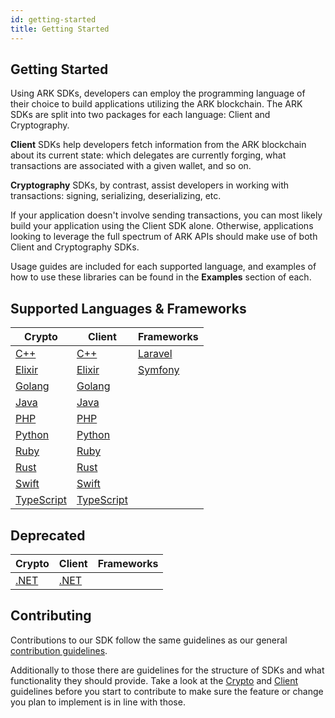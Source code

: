 ```yaml
---
id: getting-started
title: Getting Started
---
```


## Getting Started

Using ARK SDKs, developers can employ the programming language of their choice to build applications utilizing the ARK blockchain. The ARK SDKs are split into two packages for each language: Client and Cryptography.

**Client** SDKs help developers fetch information from the ARK blockchain about its current state: which delegates are currently forging, what transactions are associated with a given wallet, and so on.

**Cryptography** SDKs, by contrast, assist developers in working with transactions: signing, serializing, deserializing, etc.

If your application doesn't involve sending transactions, you can most likely build your application using the Client SDK alone. Otherwise, applications looking to leverage the full spectrum of ARK APIs should make use of both Client and Cryptography SDKs.

Usage guides are included for each supported language, and examples of how to use these libraries can be found in the **Examples** section of each.

## Supported Languages & Frameworks

| Crypto                                           | Client                                           | Frameworks                         |
| ------------------------------------------------ | ------------------------------------------------ | ---------------------------------- |
| [C++](/c++/crypto/getting-started)               | [C++](/c++/client/getting-started)               | [Laravel](/php/frameworks/laravel) |
| [Elixir](/elixir/crypto/getting-started)         | [Elixir](/elixir/client/getting-started)         | [Symfony](/php/frameworks/symfony) |
| [Golang](/golang/crypto/getting-started)         | [Golang](/golang/client/getting-started)         |                                    |
| [Java](/java/crypto/getting-started)             | [Java](/java/client/getting-started)             |                                    |
| [PHP](/php/crypto/getting-started)               | [PHP](/php/client/getting-started)               |                                    |
| [Python](/python/crypto/getting-started)         | [Python](/python/client/getting-started)         |                                    |
| [Ruby](/ruby/crypto/getting-started)             | [Ruby](/ruby/client/getting-started)             |                                    |
| [Rust](/rust/crypto/getting-started)             | [Rust](/rust/client/getting-started)             |                                    |
| [Swift](/swift/crypto/getting-started)           | [Swift](/swift/client/getting-started)           |                                    |
| [TypeScript](/typescript/crypto/getting-started) | [TypeScript](/typescript/client/getting-started) |                                    |

## Deprecated

| Crypto                                            | Client                                            | Frameworks                         |
| ------------------------------------------------- | ------------------------------------------------- | ---------------------------------- |
| [.NET](/deprecated/dotnet/crypto/getting-started) | [.NET](/deprecated/dotnet/client/getting-started) |                                    |

## Contributing

Contributions to our SDK follow the same guidelines as our general [contribution guidelines](https://docs.ark.io/guidebook/contribution-guidelines/contributing.html).

Additionally to those there are guidelines for the structure of SDKs and what functionality they should provide. Take a look at the [Crypto](/guidelines/crypto) and [Client](/guidelines/client) guidelines before you start to contribute to make sure the feature or change you plan to implement is in line with those.
